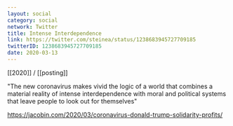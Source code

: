 ```yaml
---
layout: social
category: social
network: Twitter
title: Intense Interdependence
link: https://twitter.com/steinea/status/1238683945727709185
twitterID: 1238683945727709185
date: 2020-03-13
---
```


[[2020]] / [[posting]]

"The new coronavirus makes vivid the logic of a world that combines a material reality of intense interdependence with moral and political systems that leave people to look out for themselves"

<https://jacobin.com/2020/03/coronavirus-donald-trump-solidarity-profits/>
